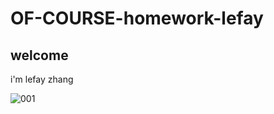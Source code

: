 # OF-COURSE-homework-lefay
## welcome
i'm lefay zhang

![001](http://mmbiz.qpic.cn/mmbiz/NGdxb6BrGyDHZE8sic85vUOqicPsj73yWMeWCbnjnhuxeFbUYgac3aswFib4ic9zELmLNaFmoTx7E8vOKTbWicwe68Q/0?wx_fmt=gif&wxfrom=5&wx_lazy=1)
